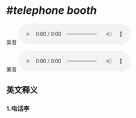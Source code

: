 # ***\#telephone booth*** 
英音
<audio src="./media/telephone booth1_AAC.aac" controls="controls"></audio>

美音
<audio src="./media/telephone booth2_AAC.aac" controls="controls"></audio>



  

英文释义
---
### 1.**电话亭**  


